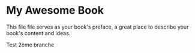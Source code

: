 # My Awesome Book

This file file serves as your book's preface, a great place to describe your book's content and ideas.


Test 2ème branche
